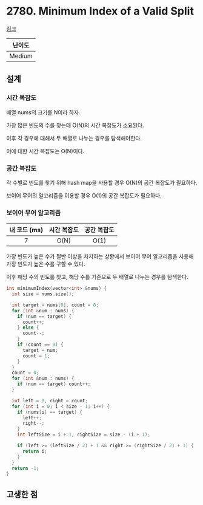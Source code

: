 # 2780. Minimum Index of a Valid Split

[링크](https://leetcode.com/problems/minimum-index-of-a-valid-split/description/)

| 난이도 |
| :----: |
| Medium |

## 설계

### 시간 복잡도

배열 nums의 크기를 N이라 하자.

가장 많은 빈도의 수를 찾는데 O(N)의 시간 복잡도가 소요된다.

이후 각 경우에 대해서 두 배열로 나누는 경우를 탐색해야한다.

이에 대한 시간 복잡도는 O(N)이다.

### 공간 복잡도

각 수별로 빈도를 찾기 위해 hash map을 사용할 경우 O(N)의 공간 복잡도가 필요하다.

보이어 무어의 알고리즘을 이용할 경우 O(1)의 공간 복잡도가 필요하다.

### 보이어 무어 알고리즘

| 내 코드 (ms) | 시간 복잡도 | 공간 복잡도 |
| :----------: | :---------: | :---------: |
|      7       |    O(N)     |    O(1)     |

가장 빈도가 높은 수가 절반 이상을 차지하는 상황에서 보이어 무어 알고리즘을 사용해 가장 빈도가 높은 수를 구할 수 있다.

이후 해당 수의 빈도를 찾고, 해당 수를 기준으로 두 배열로 나누는 경우를 탐색한다.

```cpp
int minimumIndex(vector<int> &nums) {
  int size = nums.size();

  int target = nums[0], count = 0;
  for (int &num : nums) {
    if (num == target) {
      count++;
    } else {
      count--;
    }
    if (count == 0) {
      target = num;
      count = 1;
    }
  }
  count = 0;
  for (int &num : nums) {
    if (num == target) count++;
  }

  int left = 0, right = count;
  for (int i = 0; i < size - 1; i++) {
    if (nums[i] == target) {
      left++;
      right--;
    }
    int leftSize = i + 1, rightSize = size - (i + 1);

    if (left >= (leftSize / 2) + 1 && right >= (rightSize / 2) + 1) {
      return i;
    }
  }
  return -1;
}
```

## 고생한 점
